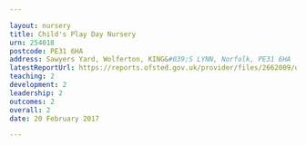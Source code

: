 ```yaml
---

layout: nursery
title: Child's Play Day Nursery
urn: 254018
postcode: PE31 6HA
address: Sawyers Yard, Wolferton, KING&#039;S LYNN, Norfolk, PE31 6HA
latestReportUrl: https://reports.ofsted.gov.uk/provider/files/2662009/urn/254018.pdf
teaching: 2
development: 2
leadership: 2
outcomes: 2
overall: 2
date: 20 February 2017

---
```

